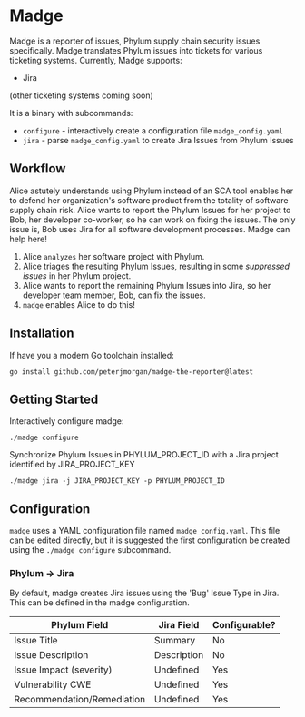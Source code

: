 # Madge

Madge is a reporter of issues, Phylum supply chain security issues specifically. Madge translates Phylum issues into tickets for various ticketing systems. Currently, Madge supports:
- Jira

(other ticketing systems coming soon)

It is a binary with subcommands:
- `configure` - interactively create a configuration file `madge_config.yaml`
- `jira` - parse `madge_config.yaml` to create Jira Issues from Phylum Issues

## Workflow
Alice astutely understands using Phylum instead of an SCA tool enables her to defend her organization's software product from the totality of software supply chain risk. Alice wants to report the Phylum Issues for her project to Bob, her developer co-worker, so he can work on fixing the issues. The only issue is, Bob uses Jira for all software development processes. Madge can help here!

1. Alice `analyzes` her software project with Phylum.
1. Alice triages the resulting Phylum Issues, resulting in some *suppressed issues* in her Phylum project.
1. Alice wants to report the remaining Phylum Issues into Jira, so her developer team member, Bob, can fix the issues.
1. `madge` enables Alice to do this!

## Installation
If have you a modern Go toolchain installed:

`go install github.com/peterjmorgan/madge-the-reporter@latest`

## Getting Started
Interactively configure madge:

`./madge configure`

Synchronize Phylum Issues in PHYLUM_PROJECT_ID with a Jira project identified by JIRA_PROJECT_KEY

`./madge jira -j JIRA_PROJECT_KEY -p PHYLUM_PROJECT_ID`

## Configuration
`madge` uses a YAML configuration file named `madge_config.yaml`. This file can be edited directly, but it is suggested the first configuration be created using the `./madge configure` subcommand.

### Phylum -> Jira
By default, madge creates Jira issues using the 'Bug' Issue Type in Jira. This can be defined in the madge configuration.

| Phylum Field | Jira Field | Configurable? |
|-----|-----| ----- | 
| Issue Title | Summary | No |
| Issue Description | Description | No |
| Issue Impact (severity) | Undefined | Yes |
| Vulnerability CWE | Undefined | Yes |
| Recommendation/Remediation | Undefined | Yes |





